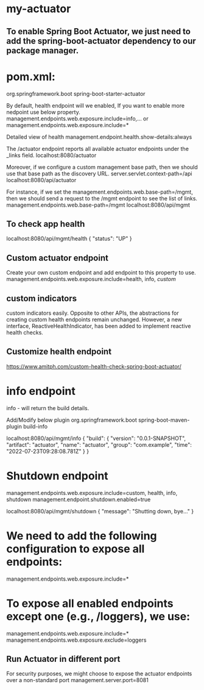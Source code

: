 # my-actuator

## To enable Spring Boot Actuator, we just need to add the spring-boot-actuator dependency to our package manager.

# pom.xml:

<dependency>
    <groupId>org.springframework.boot</groupId>
    <artifactId>spring-boot-starter-actuator</artifactId>
</dependency>

By default, health endpoint will we enabled, If you want to enable more nedpoint use below property.
management.endpoints.web.exposure.include=info,...
or
management.endpoints.web.exposure.include=*

Detailed view of health
management.endpoint.health.show-details:always

The /actuator endpoint reports all available actuator endpoints under the _links field.
localhost:8080/actuator

Moreover, if we configure a custom management base path, then we should use that base path as the discovery URL.
server.servlet.context-path=/api
localhost:8080/api/actuator

For instance, if we set the management.endpoints.web.base-path=/mgmt, then we should send a request to the /mgmt endpoint to see the list of links.
management.endpoints.web.base-path=/mgmt
localhost:8080/api/mgmt

## To check app health
localhost:8080/api/mgmt/health
{
"status": "UP"
}

## Custom actuator endpoint
Create your own custom endpoint and add endpoint to this property to use.
management.endpoints.web.exposure.include=health, info, *custom*

## custom indicators
custom indicators easily. Opposite to other APIs, the abstractions for creating custom health endpoints remain unchanged. However, a new interface, ReactiveHealthIndicator, has been added to implement reactive health checks.

## Customize health endpoint
https://www.amitph.com/custom-health-check-spring-boot-actuator/


# info endpoint
info - will return the build details.

Add/Modify below plugin
<plugin>
<groupId>org.springframework.boot</groupId>
<artifactId>spring-boot-maven-plugin</artifactId>
<executions>
<execution>
<goals>
<goal>build-info</goal>
</goals>
</execution>
</executions>
</plugin>

localhost:8080/api/mgmt/info
{
"build": {
"version": "0.0.1-SNAPSHOT",
"artifact": "actuator",
"name": "actuator",
"group": "com.example",
"time": "2022-07-23T09:28:08.781Z"
}
}


# Shutdown endpoint
management.endpoints.web.exposure.include=custom, health, info, shutdown
management.endpoint.shutdown.enabled=true

localhost:8080/api/mgmt/shutdown
{
"message": "Shutting down, bye..."
}


# We need to add the following configuration to expose all endpoints:
management.endpoints.web.exposure.include=*

# To expose all enabled endpoints except one (e.g., /loggers), we use:
management.endpoints.web.exposure.include=*
management.endpoints.web.exposure.exclude=loggers

## Run Actuator in different port
For security purposes, we might choose to expose the actuator endpoints over a non-standard port
management.server.port=8081

